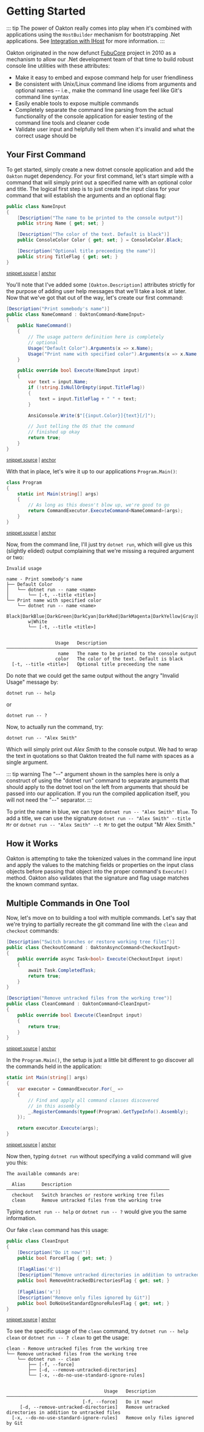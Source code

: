 # Getting Started

::: tip
The power of Oakton really comes into play when it's combined with applications using the `HostBuilder`
mechanism for bootstrapping .Net applications. See [Integration with IHost](/guide/host/) for more information.
:::

Oakton originated in the now defunct [FubuCore](https://github.com/DarthFubuMVC/fubucore) project in 2010 as a mechanism to allow our .Net
development team of that time to build robust console line utilities with these attributes:

* Make it easy to embed and expose command help for user friendliness
* Be consistent with Unix/Linux command line idioms from arguments and optional names -- i.e., make the command line usage
  feel like Git's command line syntax
* Easily enable tools to expose multiple commands
* Completely separate the command line parsing from the actual functionality of the console application for easier testing of the command line tools and cleaner code
* Validate user input and helpfully tell them when it's invalid and what the correct usage should be

## Your First Command

To get started, simply create a new dotnet console application and add the `Oakton` nuget dependency. For your first command, let's start simple with a command that will simply print out a specified name with an optional color and title. The logical first step is to just
create the input class for your command that will establish the arguments and an optional flag:

<!-- snippet: sample_NameInput -->
<a id='snippet-sample_nameinput'></a>
```cs
public class NameInput
{
    [Description("The name to be printed to the console output")]
    public string Name { get; set; }

    [Description("The color of the text. Default is black")]
    public ConsoleColor Color { get; set; } = ConsoleColor.Black;

    [Description("Optional title preceeding the name")]
    public string TitleFlag { get; set; }
}
```
<sup><a href='https://github.com/JasperFx/oakton/blob/master/src/quickstart/Program.cs#L19-L31' title='Snippet source file'>snippet source</a> | <a href='#snippet-sample_nameinput' title='Start of snippet'>anchor</a></sup>
<!-- endSnippet -->

You'll note that I've added some `[Oakton.Description]` attributes strictly for the purpose of adding user help messages that we'll take a look at later. Now that we've got that out of the way, let's create our first command:

<!-- snippet: sample_NameCommand -->
<a id='snippet-sample_namecommand'></a>
```cs
[Description("Print somebody's name")]
public class NameCommand : OaktonCommand<NameInput>
{
    public NameCommand()
    {
        // The usage pattern definition here is completely
        // optional
        Usage("Default Color").Arguments(x => x.Name);
        Usage("Print name with specified color").Arguments(x => x.Name, x => x.Color);
    }

    public override bool Execute(NameInput input)
    {
        var text = input.Name;
        if (!string.IsNullOrEmpty(input.TitleFlag))
        {
            text = input.TitleFlag + " " + text;
        }

        AnsiConsole.Write($"[{input.Color}]{text}[/]");

        // Just telling the OS that the command
        // finished up okay
        return true;
    }
}
```
<sup><a href='https://github.com/JasperFx/oakton/blob/master/src/quickstart/Program.cs#L33-L60' title='Snippet source file'>snippet source</a> | <a href='#snippet-sample_namecommand' title='Start of snippet'>anchor</a></sup>
<!-- endSnippet -->

With that in place, let's wire it up to our applications `Program.Main()`:

<!-- snippet: sample_Quickstart.Program1 -->
<a id='snippet-sample_quickstart.program1'></a>
```cs
class Program
{
    static int Main(string[] args)
    {
        // As long as this doesn't blow up, we're good to go
        return CommandExecutor.ExecuteCommand<NameCommand>(args);
    }
}
```
<sup><a href='https://github.com/JasperFx/oakton/blob/master/src/quickstart/Program.cs#L8-L17' title='Snippet source file'>snippet source</a> | <a href='#snippet-sample_quickstart.program1' title='Start of snippet'>anchor</a></sup>
<!-- endSnippet -->

Now, from the command line, I'll just try `dotnet run`, which will give us this (slightly elided) output complaining
that we're missing a required argument or two:

```
Invalid usage

name - Print somebody's name
├── Default Color
│   └── dotnet run -- name <name>
│       └── [-t, --title <title>]
└── Print name with specified color
    └── dotnet run -- name <name>
        Black|DarkBlue|DarkGreen|DarkCyan|DarkRed|DarkMagenta|DarkYellow|Gray|DarkGray|Blue|Green|Cyan|Red|Magenta|Yello
        w|White
        └── [-t, --title <title>]


                  Usage   Description
────────────────────────────────────────────────────────────────────────
                   name   The name to be printed to the console output
                  color   The color of the text. Default is black
  [-t, --title <title>]   Optional title preceeding the name
```

Do note that we could get the same output without the angry "Invalid Usage" message by:

```
dotnet run -- help
```

or

```
dotnet run -- ?
```

Now, to actually run the command, try:

```
dotnet run -- "Alex Smith"
```

Which will simply print out *Alex Smith* to the console output. We had to wrap the text in quotations so that Oakton treated
the full name with spaces as a single argument.

::: tip warning
The "--" argument shown in the samples here is only a construct of using the "dotnet run" command to separate arguments that should
apply to the dotnet tool on the left from arguments that should be passed into our application. If you run the compiled application
itself, you will not need the "--" separator.
:::

To print the name in blue, we can type `dotnet run -- "Alex Smith" Blue`. To add a title, we can use the signature `dotnet run -- "Alex Smith" --title Mr` or `dotnet run -- "Alex Smith" --t Mr` to get the output "Mr Alex Smith."

## How it Works

Oakton is attempting to take the tokenized values in the command line input and apply the values to the matching fields or properties
on the input class objects before passing that object into the proper command's `Execute()` method. Oakton also validates that the
signature and flag usage matches the known command syntax.

## Multiple Commands in One Tool

Now, let's move on to building a tool with multiple commands. Let's say that we're trying to partially recreate
the git command line with the `clean` and `checkout` commands:

<!-- snippet: sample_git_commands -->
<a id='snippet-sample_git_commands'></a>
```cs
[Description("Switch branches or restore working tree files")]
public class CheckoutCommand : OaktonAsyncCommand<CheckoutInput>
{
    public override async Task<bool> Execute(CheckoutInput input)
    {
        await Task.CompletedTask;
        return true;
    }
}

[Description("Remove untracked files from the working tree")]
public class CleanCommand : OaktonCommand<CleanInput>
{
    public override bool Execute(CleanInput input)
    {
        return true;
    }
}
```
<sup><a href='https://github.com/JasperFx/oakton/blob/master/src/MultipleCommands/Program.cs#L41-L60' title='Snippet source file'>snippet source</a> | <a href='#snippet-sample_git_commands' title='Start of snippet'>anchor</a></sup>
<!-- endSnippet -->

In the `Program.Main()`, the setup is just a little bit different to go discover all the commands held in the application:

<!-- snippet: sample_MultipleCommands.Program.Main -->
<a id='snippet-sample_multiplecommands.program.main'></a>
```cs
static int Main(string[] args)
{
    var executor = CommandExecutor.For(_ =>
    {
        // Find and apply all command classes discovered
        // in this assembly
        _.RegisterCommands(typeof(Program).GetTypeInfo().Assembly);
    });

    return executor.Execute(args);
}
```
<sup><a href='https://github.com/JasperFx/oakton/blob/master/src/MultipleCommands/Program.cs#L10-L22' title='Snippet source file'>snippet source</a> | <a href='#snippet-sample_multiplecommands.program.main' title='Start of snippet'>anchor</a></sup>
<!-- endSnippet -->

Now then, typing `dotnet run` without specifying a valid command will give you this:

```
The available commands are:

  Alias      Description
────────────────────────────────────────────────────────────
  checkout   Switch branches or restore working tree files
  clean      Remove untracked files from the working tree
```

Typing `dotnet run -- help` or `dotnet run -- ?` would give you the same information.

Our fake `clean` command has this usage:

<!-- snippet: sample_CleanInput -->
<a id='snippet-sample_cleaninput'></a>
```cs
public class CleanInput
{
    [Description("Do it now!")]
    public bool ForceFlag { get; set; }
    
    [FlagAlias('d')]
    [Description("Remove untracked directories in addition to untracked files")]
    public bool RemoveUntrackedDirectoriesFlag { get; set; }
    
    [FlagAlias('x')]
    [Description("Remove only files ignored by Git")]
    public bool DoNoUseStandardIgnoreRulesFlag { get; set; }
}
```
<sup><a href='https://github.com/JasperFx/oakton/blob/master/src/MultipleCommands/Program.cs#L75-L89' title='Snippet source file'>snippet source</a> | <a href='#snippet-sample_cleaninput' title='Start of snippet'>anchor</a></sup>
<!-- endSnippet -->

To see the specific usage of the `clean` command, try `dotnet run -- help clean` or `dotnet run -- ? clean` to get the usage:

```
clean - Remove untracked files from the working tree
└── Remove untracked files from the working tree
    └── dotnet run -- clean
        ├── [-f, --force]
        ├── [-d, --remove-untracked-directories]
        └── [-x, --do-no-use-standard-ignore-rules]


                                    Usage   Description
─────────────────────────────────────────────────────────────────────────────────────────────────────────
                            [-f, --force]   Do it now!
     [-d, --remove-untracked-directories]   Remove untracked directories in addition to untracked files
  [-x, --do-no-use-standard-ignore-rules]   Remove only files ignored by Git
```

